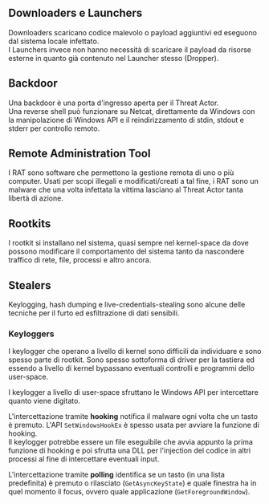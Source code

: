 ## Downloaders e Launchers

Downloaders scaricano codice malevolo o payload aggiuntivi ed eseguono dal sistema locale infettato.  
I Launchers invece non hanno necessità di scaricare il payload da risorse esterne in quanto già contenuto nel Launcher stesso (Dropper).

## Backdoor

Una backdoor è una porta d'ingresso aperta per il Threat Actor.  
Una reverse shell può funzionare su Netcat, direttamente da Windows con la manipolazione di Windows API e il reindirizzamento di stdin, stdout e stderr per controllo remoto.

## Remote Administration Tool

I RAT sono software che permettono la gestione remota di uno o più computer. Usati per scopi illegali e modificati/creati a tal fine, i RAT sono un malware che una volta infettata la vittima lasciano al Threat Actor tanta libertà di azione.

## Rootkits

I rootkit si installano nel sistema, quasi sempre nel kernel-space da dove possono modificare il comportamento del sistema tanto da nascondere traffico di rete, file, processi e altro ancora.

## Stealers

Keylogging, hash dumping e live-credentials-stealing sono alcune delle tecniche per il furto ed esfiltrazione di dati sensibili.

### Keyloggers

I keylogger che operano a livello di kernel sono difficili da individuare e sono spesso parte di rootkit. Sono spesso sottoforma di driver per la tastiera ed essendo a livello di kernel bypassano eventuali controlli e programmi dello user-space.

I keylogger a livello di user-space sfruttano le Windows API per intercettare quanto viene digitato.  

L'intercettazione tramite **hooking** notifica il malware ogni volta che un tasto è premuto. L'API `SetWindowsHookEx` è spesso usata per avviare la funzione di hooking.  
Il keylogger potrebbe essere un file eseguibile che avvia appunto la prima funzione di hooking e poi sfrutta una DLL per l'injection del codice in altri processi al fine di intercettare eventuali input.

L'intercettazione tramite **polling** identifica se un tasto (in una lista predefinita) è premuto o rilasciato (`GetAsyncKeyState`) e quale finestra ha in quel momento il focus, ovvero quale applicazione (`GetForegroundWindow`).  

